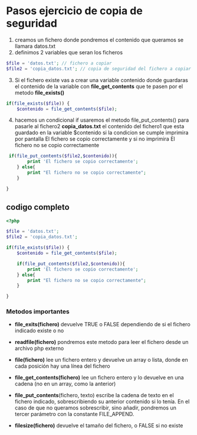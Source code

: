 # Pasos ejercicio de copia de seguridad

1. creamos un fichero donde pondremos el contenido que queramos se llamara datos.txt
2. definimos 2 variables que seran los ficheros

```php
$file = 'datos.txt'; // fichero a copiar
$file2 = 'copia_datos.txt'; // copia de seguridad del fichero a copiar
```

3. Si el fichero existe vas a crear una variable contenido donde guardaras el contenido de la variable con **file_get_contents** que te pasen por el metodo **file_exists()**

```php
if(file_exists($file)) {
    $contenido = file_get_contents($file);
```

4. hacemos un condicional if usaremos el metodo file_put_contents() para pasarle al fichero2 **copia_datos.txt** el contenido del fichero1 que esta guardado en la variable $contenido si la condicion se cumple imprimira por pantalla El fichero se copio correctamente y si no imprimira El fichero no se copio correctamente

```php
 if(file_put_contents($file2,$contenido)){
        print 'El fichero se copio correctamente';
    } else{
        print "El fichero no se copio correctamente";
    }

}

```

## codigo completo

```php
<?php

$file = 'datos.txt';
$file2 = 'copia_datos.txt';

if(file_exists($file)) {
    $contenido = file_get_contents($file);

    if(file_put_contents($file2,$contenido)){
        print 'El fichero se copio correctamente';
    } else{
        print "El fichero no se copio correctamente";
    }

}

```

### Metodos importantes

- **file_exits(fichero)** devuelve TRUE o FALSE dependiendo de si el fichero indicado existe o no

- **readfile(fichero)** pondremos este metodo para leer el fichero desde un archivo php externo

- **file(fichero)** lee un fichero entero y devuelve un array o lista, donde en cada posición hay una
  línea del fichero

- **file_get_contents(fichero)** lee un fichero entero y lo devuelve en una cadena (no en un
  array, como la anterior)

- **file_put_contents**(fichero, texto) escribe la cadena de texto en el fichero indicado,
  sobrescribiendo su anterior contenido si lo tenía. En el caso de que no queramos sobrescribir, sino
  añadir, pondremos un tercer parámetro con la constante FILE_APPEND.

- **filesize(fichero)** devuelve el tamaño del fichero, o FALSE si no existe
